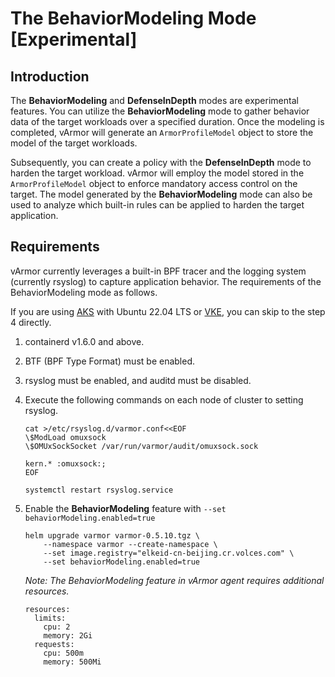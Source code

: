 # The BehaviorModeling Mode [Experimental]

## Introduction
The **BehaviorModeling** and **DefenseInDepth** modes are experimental features. You can utilize the **BehaviorModeling** mode to gather behavior data of the target workloads over a specified duration. Once the modeling is completed, vArmor will generate an `ArmorProfileModel` object to store the model of the target workloads. 

Subsequently, you can create a policy with the **DefenseInDepth** mode to harden the target workload. vArmor will employ the model stored in the `ArmorProfileModel` object to enforce mandatory access control on the target. The model generated by the **BehaviorModeling** mode can also be used to analyze which built-in rules can be applied to harden the target application.

## Requirements

vArmor currently leverages a built-in BPF tracer and the logging system (currently rsyslog) to capture application behavior.
The requirements of the BehaviorModeling mode as follows.

If you are using [AKS](https://azure.microsoft.com/en-us/products/kubernetes-service) with Ubuntu 22.04 LTS or [VKE](https://www.volcengine.com/product/vke), you can skip to the step 4 directly.

1. containerd v1.6.0 and above.
2. BTF (BPF Type Format) must be enabled. 
3. rsyslog must be enabled, and auditd must be disabled. 
4. Execute the following commands on each node of cluster to setting rsyslog.
    ```
    cat >/etc/rsyslog.d/varmor.conf<<EOF
    \$ModLoad omuxsock
    \$OMUxSockSocket /var/run/varmor/audit/omuxsock.sock

    kern.* :omuxsock:;
    EOF
    ```
    ```
    systemctl restart rsyslog.service
    ```
4. Enable the **BehaviorModeling** feature with `--set behaviorModeling.enabled=true`
    ```
    helm upgrade varmor varmor-0.5.10.tgz \
        --namespace varmor --create-namespace \
        --set image.registry="elkeid-cn-beijing.cr.volces.com" \
        --set behaviorModeling.enabled=true
    ```
    
    *Note: The BehaviorModeling feature in vArmor agent requires additional resources.*
    ```
    resources:
      limits:
        cpu: 2
        memory: 2Gi
      requests:
        cpu: 500m
        memory: 500Mi
    ```

